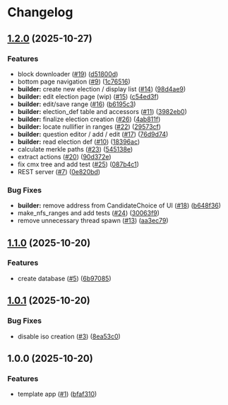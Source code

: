 # Changelog

## [1.2.0](https://github.com/hhanh00/zcvote/compare/zcvote-v1.1.0...zcvote-v1.2.0) (2025-10-27)


### Features

* block downloader ([#19](https://github.com/hhanh00/zcvote/issues/19)) ([d51800d](https://github.com/hhanh00/zcvote/commit/d51800dadfd6648a07929e4c2b5a2191fae7ef3d))
* bottom page navigation ([#9](https://github.com/hhanh00/zcvote/issues/9)) ([1c76516](https://github.com/hhanh00/zcvote/commit/1c7651681f22ed57968bb63d88dcaa7228f8f0ba))
* **builder:** create new election / display list ([#14](https://github.com/hhanh00/zcvote/issues/14)) ([98d4ae9](https://github.com/hhanh00/zcvote/commit/98d4ae991e77dc9bbaec83324482bfed3ece44d0))
* **builder:** edit election page (wip) ([#15](https://github.com/hhanh00/zcvote/issues/15)) ([c54ed3f](https://github.com/hhanh00/zcvote/commit/c54ed3f5964427a31126e4f2ed97206f3521dc9e))
* **builder:** edit/save range ([#16](https://github.com/hhanh00/zcvote/issues/16)) ([b6195c3](https://github.com/hhanh00/zcvote/commit/b6195c332f453695797926af9d0ce5c06b9c4055))
* **builder:** election_def table and accessors ([#11](https://github.com/hhanh00/zcvote/issues/11)) ([3982eb0](https://github.com/hhanh00/zcvote/commit/3982eb0ecf6ca3b6f1f534368661cbd1834a4f08))
* **builder:** finalize election creation ([#26](https://github.com/hhanh00/zcvote/issues/26)) ([4ab811f](https://github.com/hhanh00/zcvote/commit/4ab811faf01ad0ce9efde38fb6d9da700a110d06))
* **builder:** locate nullifier in ranges ([#22](https://github.com/hhanh00/zcvote/issues/22)) ([29573cf](https://github.com/hhanh00/zcvote/commit/29573cf613a9ca240b5c95855080718a01feb023))
* **builder:** question editor / add / edit ([#17](https://github.com/hhanh00/zcvote/issues/17)) ([76d9d74](https://github.com/hhanh00/zcvote/commit/76d9d74b88991c47351eee1178eb5d442034e2e4))
* **builder:** read election def ([#10](https://github.com/hhanh00/zcvote/issues/10)) ([18396ac](https://github.com/hhanh00/zcvote/commit/18396ac414e00745cac8d1beec06b5bc99a76fc3))
* calculate merkle paths ([#23](https://github.com/hhanh00/zcvote/issues/23)) ([545138e](https://github.com/hhanh00/zcvote/commit/545138e6c706712f3cef01145c9dd28f9e8198af))
* extract actions ([#20](https://github.com/hhanh00/zcvote/issues/20)) ([90d372e](https://github.com/hhanh00/zcvote/commit/90d372e6b7db8294435ace7a67199ab6bd8e631e))
* fix cmx tree and add test ([#25](https://github.com/hhanh00/zcvote/issues/25)) ([087b4c1](https://github.com/hhanh00/zcvote/commit/087b4c11b00ea15fe860c0b92c0fbd9f30ba5954))
* REST server ([#7](https://github.com/hhanh00/zcvote/issues/7)) ([0e820bd](https://github.com/hhanh00/zcvote/commit/0e820bd64b0b942b48f5c3c07a7bddc0904f0ca2))


### Bug Fixes

* **builder:** remove address from CandidateChoice of UI ([#18](https://github.com/hhanh00/zcvote/issues/18)) ([b648f36](https://github.com/hhanh00/zcvote/commit/b648f366006f802d4262dba5689ad17c194f473b))
* make_nfs_ranges and add tests ([#24](https://github.com/hhanh00/zcvote/issues/24)) ([30063f9](https://github.com/hhanh00/zcvote/commit/30063f977b57e067eb7d2daf26887cb43bab5c37))
* remove unnecessary thread spawn ([#13](https://github.com/hhanh00/zcvote/issues/13)) ([aa3ec79](https://github.com/hhanh00/zcvote/commit/aa3ec79f907febf857ec7b99f56a8823fe6a82f9))

## [1.1.0](https://github.com/hhanh00/zcvote/compare/zcvote-v1.0.1...zcvote-v1.1.0) (2025-10-20)


### Features

* create database ([#5](https://github.com/hhanh00/zcvote/issues/5)) ([6b97085](https://github.com/hhanh00/zcvote/commit/6b970858b42f91fe711d5ede41b3518b9d3fd567))

## [1.0.1](https://github.com/hhanh00/zcvote/compare/zcvote-v1.0.0...zcvote-v1.0.1) (2025-10-20)


### Bug Fixes

* disable iso creation ([#3](https://github.com/hhanh00/zcvote/issues/3)) ([8ea53c0](https://github.com/hhanh00/zcvote/commit/8ea53c09999ccf365d07ae3787935c62a4f030af))

## 1.0.0 (2025-10-20)


### Features

* template app ([#1](https://github.com/hhanh00/zcvote/issues/1)) ([bfaf310](https://github.com/hhanh00/zcvote/commit/bfaf3103392cbb0fd3da276b9b297cec5433da59))
